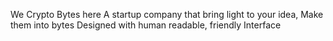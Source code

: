 We Crypto Bytes here
A startup company that bring light to your  idea, 
Make them into bytes
Designed with human readable, friendly Interface 
